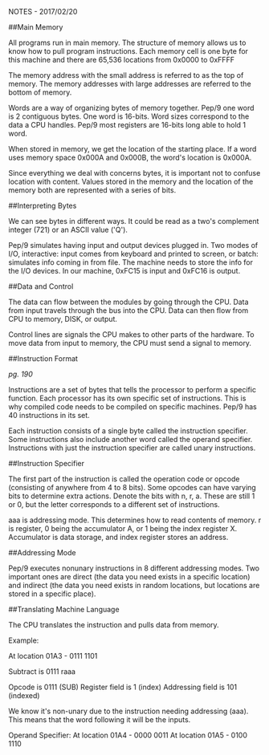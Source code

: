 NOTES - 2017/02/20

##Main Memory

All programs run in main memory. The structure of memory allows us to know
how to pull program instructions. Each memory cell is one byte for this
machine and there are 65,536 locations from 0x0000 to 0xFFFF

The memory address with the small address is referred to as the top of
memory. The memory addresses with large addresses are referred to the
bottom of memory.


Words are a way of organizing bytes of memory together. Pep/9 one word is
2 contiguous bytes. One word is 16-bits. Word sizes correspond to the data
a CPU handles. Pep/9 most registers are 16-bits long able to hold 1 word.

When stored in memory, we get the location of the starting place. If a
word uses memory space 0x000A and 0x000B, the word's location is 0x000A.

Since everything we deal with concerns bytes, it is important not to
confuse location with content. Values stored in the memory and the
location of the memory both are represented with a series of bits.


##Interpreting Bytes

We can see bytes in different ways. It could be read as a two's complement
integer (721) or an ASCII value ('Q').

Pep/9 simulates having input and output devices plugged in. Two modes of
I/O, interactive: input comes from keyboard and printed to screen, or
batch: simulates info coming in from file. The machine needs to store the
info for the I/O devices. In our machine, 0xFC15 is input and 0xFC16 is
output.

##Data and Control

The data can flow between the modules by going through the CPU. Data from
input travels through the bus into the CPU. Data can then flow from CPU to
memory, DISK, or output.

Control lines are signals the CPU makes to other parts of the hardware. To
move data from input to memory, the CPU must send a signal to memory.

##Instruction Format

_pg. 190_

Instructions are a set of bytes that tells the processor to perform a
specific function. Each processor has its own specific set of
instructions. This is why compiled code needs to be compiled on specific
machines. Pep/9 has 40 instructions in its set.

Each instruction consists of a single byte called the instruction
specifier. Some instructions also include another word called the operand
specifier. Instructions with just the instruction specifier are called
unary instructions.

##Instruction Specifier

The first part of the instruction is called the operation code or opcode
(consisting of anywhere from 4 to 8 bits). Some opcodes can have varying
bits to determine extra actions. Denote the bits with n, r, a. These are
still 1 or 0, but the letter corresponds to a different set of
instructions.

aaa is addressing mode. This determines how to read contents of memory.
r is register, 0 being the accumulator A, or 1 being the index register X.
Accumulator is data storage, and index register stores an address.

##Addressing Mode

Pep/9 executes nonunary instructions in 8 different addressing modes. Two
important ones are direct (the data you need exists in a specific
location) and indirect (the data you need exists in random locations, but
locations are stored in a specific place).

##Translating Machine Language

The CPU translates the instruction and pulls data from memory.

Example:

At location 01A3 - 0111 1101 

Subtract is 0111 raaa

Opcode is 0111 (SUB)
Register field is 1 (index)
Addressing field is 101 (indexed)

We know it's non-unary due to the instruction needing addressing (aaa).
This means that the word following it will be the inputs.

Operand Specifier: 
At location 01A4 - 0000 0011
At location 01A5 - 0100 1110
